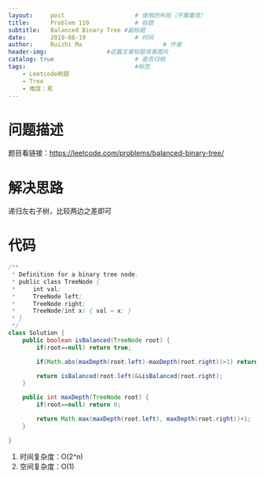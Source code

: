 ```yaml
---
layout:     post   				    # 使用的布局（不需要改）
title:      Problem 110				# 标题 
subtitle:   Balanced Binary Tree #副标题
date:       2019-08-19				# 时间
author:     Ruizhi Ma 						# 作者
header-img:              	#这篇文章标题背景图片
catalog: true 						# 是否归档
tags:								#标签
    - Leetcode刷题
    - Tree
    - 难度：易
---
```

# 问题描述
题目看链接：https://leetcode.com/problems/balanced-binary-tree/

# 解决思路
递归左右子树，比较两边之差即可

# 代码
```java
/**
 * Definition for a binary tree node.
 * public class TreeNode {
 *     int val;
 *     TreeNode left;
 *     TreeNode right;
 *     TreeNode(int x) { val = x; }
 * }
 */
class Solution {
    public boolean isBalanced(TreeNode root) {
        if(root==null) return true;

        if(Math.abs(maxDepth(root.left)-maxDepth(root.right))>1) return false;

        return isBalanced(root.left)&&isBalanced(root.right);
    }

    public int maxDepth(TreeNode root) {
        if(root==null) return 0;

        return Math.max(maxDepth(root.left), maxDepth(root.right))+1;
    }

}

```

1. 时间复杂度：O(2^n)
2. 空间复杂度：O(1)